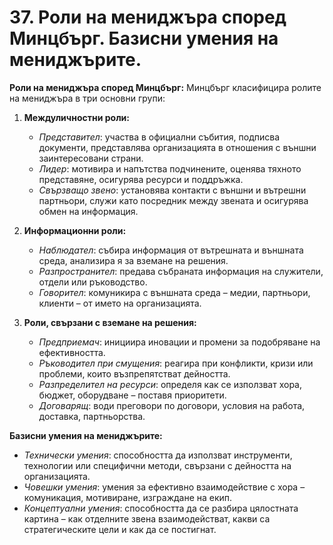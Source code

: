# 37. Роли на мениджъра според Минцбърг. Базисни умения на мениджърите.

**Роли на мениджъра според Минцбърг:**
Минцбърг класифицира ролите на мениджъра в три основни групи:

1. **Междуличностни роли:**

   * *Представител*: участва в официални събития, подписва документи, представлява организацията в отношения с външни заинтересовани страни.
   * *Лидер*: мотивира и напътства подчинените, оценява тяхното представяне, осигурява ресурси и поддръжка.
   * *Свързващо звено*: установява контакти с външни и вътрешни партньори, служи като посредник между звената и осигурява обмен на информация.

2. **Информационни роли:**

   * *Наблюдател*: събира информация от вътрешната и външната среда, анализира я за вземане на решения.
   * *Разпространител*: предава събраната информация на служители, отдели или ръководство.
   * *Говорител*: комуникира с външната среда – медии, партньори, клиенти – от името на организацията.

3. **Роли, свързани с вземане на решения:**

   * *Предприемач*: инициира иновации и промени за подобряване на ефективността.
   * *Ръководител при смущения*: реагира при конфликти, кризи или проблеми, които възпрепятстват дейността.
   * *Разпределител на ресурси*: определя как се използват хора, бюджет, оборудване – поставя приоритети.
   * *Договарящ*: води преговори по договори, условия на работа, доставка, партньорства.

**Базисни умения на мениджърите:**

* *Технически умения*: способността да използват инструменти, технологии или специфични методи, свързани с дейността на организацията.
* *Човешки умения*: умения за ефективно взаимодействие с хора – комуникация, мотивиране, изграждане на екип.
* *Концептуални умения*: способността да се разбира цялостната картина – как отделните звена взаимодействат, какви са стратегическите цели и как да се постигнат.
